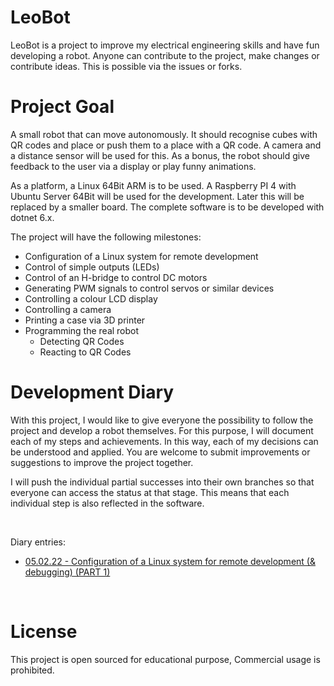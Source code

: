 # LeoBot
LeoBot is a project to improve my electrical engineering skills and have fun developing a robot. Anyone can contribute to the project, make changes or contribute ideas. This is possible via the issues or forks.

# Project Goal
A small robot that can move autonomously. It should recognise cubes with QR codes and place or push them to a place with a QR code. A camera and a distance sensor will be used for this. As a bonus, the robot should give feedback to the user via a display or play funny animations.

As a platform, a Linux 64Bit ARM is to be used. A Raspberry PI 4 with Ubuntu Server 64Bit will be used for the development. Later this will be replaced by a smaller board. The complete software is to be developed with dotnet 6.x.

The project will have the following milestones:
- Configuration of a Linux system for remote development
- Control of simple outputs (LEDs)
- Control of an H-bridge to control DC motors
- Generating PWM signals to control servos or similar devices
- Controlling a colour LCD display
- Controlling a camera
- Printing a case via 3D printer
- Programming the real robot
  - Detecting QR Codes
  - Reacting to QR Codes

# Development Diary
With this project, I would like to give everyone the possibility to follow the project and develop a robot themselves. For this purpose, I will document each of my steps and achievements. In this way, each of my decisions can be understood and applied.
You are welcome to submit improvements or suggestions to improve the project together.

I will push the individual partial successes into their own branches so that everyone can access the status at that stage. This means that each individual step is also reflected in the software.

<br>

Diary entries:
- [05.02.22 - Configuration of a Linux system for remote development (& debugging) (PART 1)](docs/diary/01_Configure_LinuxSystem.md)

<br>

# License
This project is open sourced for educational purpose, Commercial usage is prohibited.